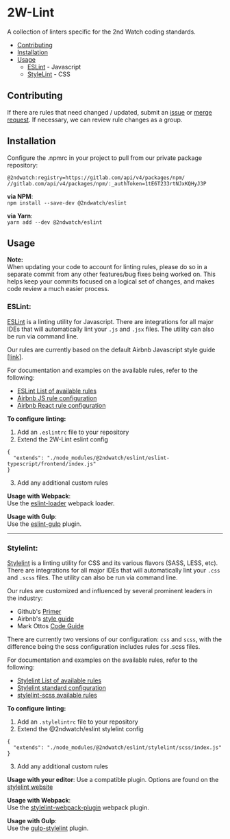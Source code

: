 # 2W-Lint
A collection of linters specific for the 2nd Watch coding standards.

- [Contributing](#contributing)
- [Installation](#installation)
- [Usage](#usage)
  - [ESLint](#eslint) - Javascript
  - [StyleLint](#stylelint) - CSS

## Contributing

If there are rules that need changed / updated, submit an [issue](https://gitlab.com/2ndwatch/packages/2w-eslint/-/issues) or [merge request](https://gitlab.com/2ndwatch/packages/2w-eslint/-/merge_requests). If necessary, we can review rule changes as a group.

## Installation

Configure the .npmrc in your project to pull from our private package repository:
```
@2ndwatch:registry=https://gitlab.com/api/v4/packages/npm/
//gitlab.com/api/v4/packages/npm/:_authToken=1tE6T233rtNJxKQHyJ3P
```

**via NPM**:  
`npm install --save-dev @2ndwatch/eslint`

**via Yarn**:  
`yarn add --dev @2ndwatch/eslint`

## Usage

**Note:**  
When updating your code to account for linting rules, please do so in a separate commit from any other features/bug fixes being worked on. This helps keep your commits focused on a logical set of changes, and makes code review a much easier process.

### ESLint:

[ESLint](http://eslint.org/) is a linting utility for Javascript. There are integrations for all major IDEs that will automatically lint your `.js` and `.jsx` files. The utility can also be run via command line.

Our rules are currently based on the default Airbnb Javascript style guide [[link](https://github.com/airbnb/javascript)].

For documentation and examples on the available rules, refer to the following:  
- [ESLint List of available rules](http://eslint.org/docs/rules/)
- [Airbnb JS rule configuration](https://github.com/airbnb/javascript)
- [Airbnb React rule configuration](https://github.com/airbnb/javascript)

**To configure linting:**

1. Add an `.eslintrc` file to your repository
2. Extend the 2W-Lint eslint config

  ```
  {
    "extends": "./node_modules/@2ndwatch/eslint/eslint-typescript/frontend/index.js"
  }
  ```
3. Add any additional custom rules

**Usage with Webpack**:  
Use the [eslint-loader](https://github.com/MoOx/eslint-loader) webpack loader.

**Usage with Gulp**:  
Use the [eslint-gulp](https://github.com/adametry/gulp-eslint) plugin.

---

### Stylelint:

[Stylelint](http://stylelint.io/) is a linting utility for CSS and its various flavors (SASS, LESS, etc). There are integrations for all major IDEs that will automatically lint your `.css` and `.scss` files. The utility can also be run via command line.


Our rules are customized and influenced by several prominent leaders in the industry:
- Github's [Primer](http://primercss.io/guidelines/)
- Airbnb's [style guide](https://github.com/airbnb/css)
- Mark Ottos [Code Guide](http://codeguide.co/)


There are currently two versions of our configuration: `css` and `scss`, with the difference being the scss configuration includes rules for .scss files.

For documentation and examples on the available rules, refer to the following:  
- [Stylelint List of available rules](http://stylelint.io/user-guide/rules/)
- [Stylelint standard configuration](https://github.com/stylelint/stylelint-config-standard)
- [stylelint-scss available rules](https://github.com/kristerkari/stylelint-scss)

**To configure linting:**

1. Add an `.stylelintrc` file to your repository
2. Extend the @2ndwatch/eslint stylelint config

  ```
  {
    "extends": "./node_modules/@2ndwatch/eslint/stylelint/scss/index.js"
  }
  ```
3. Add any additional custom rules

**Usage with your editor**:
Use a compatible plugin. Options are found on the [stylelint website](http://stylelint.io/user-guide/complementary-tools/#editor-plugins)

**Usage with Webpack**:  
Use the [stylelint-webpack-plugin](https://github.com/JaKXz/stylelint-webpack-plugin) webpack plugin.

**Usage with Gulp**:  
Use the [gulp-stylelint](https://github.com/olegskl/gulp-stylelint) plugin.
